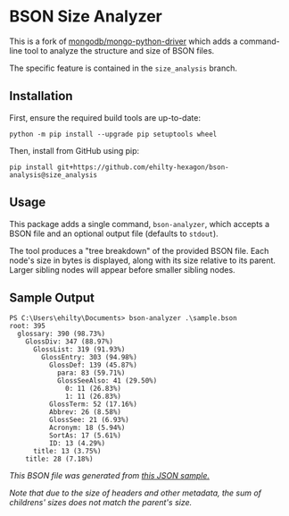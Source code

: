# BSON Size Analyzer

This is a fork of [mongodb/mongo-python-driver](https://github.com/mongodb/mongo-python-driver) which adds a command-line tool to analyze the structure and size of BSON files.

The specific feature is contained in the `size_analysis` branch.

## Installation

First, ensure the required build tools are up-to-date:
```
python -m pip install --upgrade pip setuptools wheel
```

Then, install from GitHub using pip:
```
pip install git+https://github.com/ehilty-hexagon/bson-analysis@size_analysis
```

## Usage

This package adds a single command, `bson-analyzer`, which accepts a BSON file and an optional output file (defaults to `stdout`).

The tool produces a "tree breakdown" of the provided BSON file. Each node's size in bytes is displayed, along with its size relative to its parent. Larger sibling nodes will appear before smaller sibling nodes.

## Sample Output

```
PS C:\Users\ehilty\Documents> bson-analyzer .\sample.bson
root: 395
  glossary: 390 (98.73%)
    GlossDiv: 347 (88.97%)
      GlossList: 319 (91.93%)
        GlossEntry: 303 (94.98%)
          GlossDef: 139 (45.87%)
            para: 83 (59.71%)
            GlossSeeAlso: 41 (29.50%)
              0: 11 (26.83%)
              1: 11 (26.83%)
          GlossTerm: 52 (17.16%)
          Abbrev: 26 (8.58%)
          GlossSee: 21 (6.93%)
          Acronym: 18 (5.94%)
          SortAs: 17 (5.61%)
          ID: 13 (4.29%)
      title: 13 (3.75%)
    title: 28 (7.18%)
```

*This BSON file was generated from [this JSON sample.](https://www.json.org/example.html)*

*Note that due to the size of headers and other metadata, the sum of childrens' sizes does not match the parent's size.*
